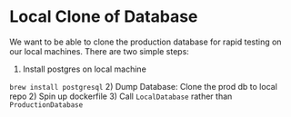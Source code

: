 # Local Clone of Database

We want to be able to clone the production database for rapid testing 
on our local machines. There are two simple steps:

1) Install postgres on local machine

```brew install postgresql```
2) Dump Database: Clone the prod db to local repo 
2) Spin up dockerfile 
3) Call `LocalDatabase` rather than `ProductionDatabase`